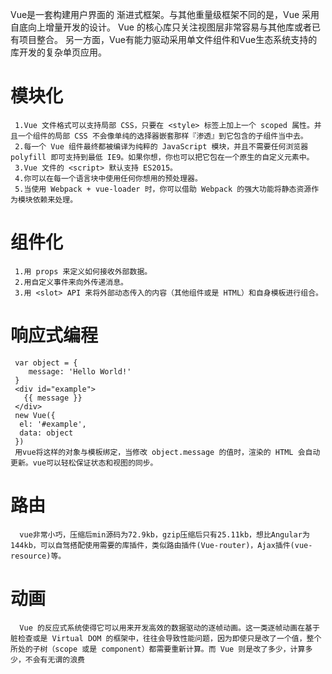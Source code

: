    Vue是一套构建用户界面的 渐进式框架。与其他重量级框架不同的是，Vue 采用自底向上增量开发的设计。
   Vue 的核心库只关注视图层非常容易与其他库或者已有项目整合。
   另一方面，Vue有能力驱动采用单文件组件和Vue生态系统支持的库开发的复杂单页应用。  
   # 模块化  
     1.Vue 文件格式可以支持局部 CSS，只要在 <style> 标签上加上一个 scoped 属性。并且一个组件的局部 CSS 不会像单纯的选择器嵌套那样『渗透』到它包含的子组件当中去。  
     2.每一个 Vue 组件最终都被编译为纯粹的 JavaScript 模块，并且不需要任何浏览器 polyfill 即可支持到最低 IE9。如果你想，你也可以把它包在一个原生的自定义元素中。  
     3.Vue 文件的 <script> 默认支持 ES2015。  
     4.你可以在每一个语言块中使用任何你想用的预处理器。  
     5.当使用 Webpack + vue-loader 时，你可以借助 Webpack 的强大功能将静态资源作为模块依赖来处理。

   # 组件化  
     1.用 props 来定义如何接收外部数据。
     2.用自定义事件来向外传递消息。
     3.用 <slot> API 来将外部动态传入的内容（其他组件或是 HTML）和自身模板进行组合。
     
  # 响应式编程  
     var object = {
        message: 'Hello World!'
     }
     <div id="example">
       {{ message }}
     </div>
     new Vue({
      el: '#example',
      data: object
     })
     用vue将这样的对象与模板绑定，当修改 object.message 的值时，渲染的 HTML 会自动更新。vue可以轻松保证状态和视图的同步。  

  # 路由  
      vue非常小巧，压缩后min源码为72.9kb，gzip压缩后只有25.11kb，想比Angular为144kb，可以自驾搭配使用需要的库插件，类似路由插件(Vue-router)，Ajax插件(vue-resource)等。
      
  # 动画  
      Vue 的反应式系统使得它可以用来开发高效的数据驱动的逐帧动画。这一类逐帧动画在基于脏检查或是 Virtual DOM 的框架中，往往会导致性能问题，因为即使只是改了一个值，整个所处的子树（scope 或是 component）都需要重新计算。而 Vue 则是改了多少，计算多少，不会有无谓的浪费
